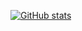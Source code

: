 [![GitHub stats](https://github-readme-stats.vercel.app/api?username=luckybilly&show_icons=true&hide=commits,contribs)](https://github.com/anuraghazra/github-readme-stats)
